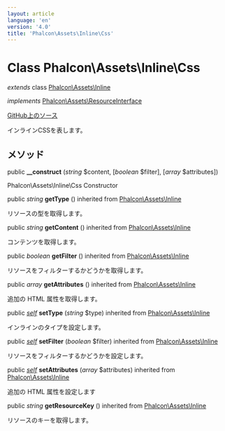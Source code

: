 ```yaml
---
layout: article
language: 'en'
version: '4.0'
title: 'Phalcon\Assets\Inline\Css'
---
```

# Class **Phalcon\Assets\Inline\Css**

*extends* class [Phalcon\Assets\Inline](Phalcon_Assets_Inline)

*implements* [Phalcon\Assets\ResourceInterface](Phalcon_Assets_ResourceInterface)

<a href="https://github.com/phalcon/cphalcon/tree/v4.0.0/phalcon/assets/inline/css.zep" class="btn btn-default btn-sm">GitHub上のソース</a>

インラインCSSを表します。

## メソッド

public **__construct** (*string* $content, [*boolean* $filter], [*array* $attributes])

Phalcon\Assets\Inline\Css Constructor

public *string* **getType** () inherited from [Phalcon\Assets\Inline](Phalcon_Assets_Inline)

リソースの型を取得します。

public *string* **getContent** () inherited from [Phalcon\Assets\Inline](Phalcon_Assets_Inline)

コンテンツを取得します。

public *boolean* **getFilter** () inherited from [Phalcon\Assets\Inline](Phalcon_Assets_Inline)

リソースをフィルターするかどうかを取得します。

public *array* **getAttributes** () inherited from [Phalcon\Assets\Inline](Phalcon_Assets_Inline)

追加の HTML 属性を取得します。

public [*self*](Phalcon_Assets_Inline_Css) **setType** (*string* $type) inherited from [Phalcon\Assets\Inline](Phalcon_Assets_Inline)

インラインのタイプを設定します。

public [*self*](Phalcon_Assets_Inline_Css) **setFilter** (*boolean* $filter) inherited from [Phalcon\Assets\Inline](Phalcon_Assets_Inline)

リソースをフィルターするかどうかを設定します。

public [*self*](Phalcon_Assets_Inline_Css) **setAttributes** (*array* $attributes) inherited from [Phalcon\Assets\Inline](Phalcon_Assets_Inline)

追加の HTML 属性を設定します

public *string* **getResourceKey** () inherited from [Phalcon\Assets\Inline](Phalcon_Assets_Inline)

リソースのキーを取得します。